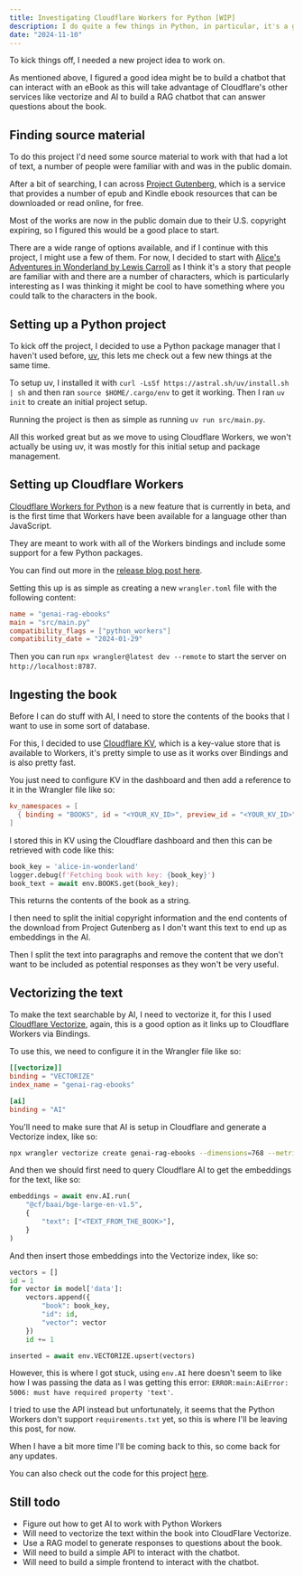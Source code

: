 ```yaml
---
title: Investigating Cloudflare Workers for Python [WIP]
description: I do quite a few things in Python, in particular, it's a great language for data projects. Recently Cloudflare added beta support for Python in their Workers platform, so I thought I'd investigate, but for that, I needed a cool project to work on, so not only is this a post about exploring the support for Python in Cloudflare Workers, but it's also about building a chatbot that can interact with eBooks, if Cloudflare Workers with Python actually works anyway...
date: "2024-11-10"
---
```


To kick things off, I needed a new project idea to work on.

As mentioned above, I figured a good idea might be to build a chatbot that can interact with an eBook as this will take advantage of Cloudflare's other services like vectorize and AI to build a RAG chatbot that can answer questions about the book.

## Finding source material

To do this project I'd need some source material to work with that had a lot of text, a number of people were familiar with and was in the public domain.

After a bit of searching, I can across [Project Gutenberg](https://gutenberg.org/), which is a service that provides a number of epub and Kindle ebook resources that can be downloaded or read online, for free.

Most of the works are now in the public domain due to their U.S. copyright expiring, so I figured this would be a good place to start.

There are a wide range of options available, and if I continue with this project, I might use a few of them. For now, I decided to start with [Alice's Adventures in Wonderland by Lewis Carroll](https://gutenberg.org/ebooks/11) as I think it's a story that people are familiar with and there are a number of characters, which is particularly interesting as I was thinking it might be cool to have something where you could talk to the characters in the book.

## Setting up a Python project

To kick off the project, I decided to use a Python package manager that I haven't used before, [uv](https://docs.astral.sh/uv/#getting-started), this lets me check out a few new things at the same time.

To setup uv, I installed it with `curl -LsSf https://astral.sh/uv/install.sh | sh` and then ran `source $HOME/.cargo/env` to get it working. Then I ran `uv init` to create an initial project setup.

Running the project is then as simple as running `uv run src/main.py`.

All this worked great but as we move to using Cloudflare Workers, we won't actually be using uv, it was mostly for this initial setup and package management.

## Setting up Cloudflare Workers

[Cloudflare Workers for Python](https://developers.cloudflare.com/workers/languages/python/) is a new feature that is currently in beta, and is the first time that Workers have been available for a language other than JavaScript.

They are meant to work with all of the Workers bindings and include some support for a few Python packages.

You can find out more in the [release blog post here](https://blog.cloudflare.com/python-workers/).

Setting this up is as simple as creating a new `wrangler.toml` file with the following content:

```toml
name = "genai-rag-ebooks"
main = "src/main.py"
compatibility_flags = ["python_workers"]
compatibility_date = "2024-01-29"
```

Then you can run `npx wrangler@latest dev --remote` to start the server on `http://localhost:8787`.

## Ingesting the book

Before I can do stuff with AI, I need to store the contents of the books that I want to use in some sort of database.

For this, I decided to use [Cloudflare KV](https://developers.cloudflare.com/kv/), which is a key-value store that is available to Workers, it's pretty simple to use as it works over Bindings and is also pretty fast.

You just need to configure KV in the dashboard and then add a reference to it in the Wrangler file like so:

```toml
kv_namespaces = [
  { binding = "BOOKS", id = "<YOUR_KV_ID>", preview_id = "<YOUR_KV_ID>" }
]
```

I stored this in KV using the Cloudflare dashboard and then this can be retrieved with code like this:

```python
book_key = 'alice-in-wonderland'
logger.debug(f'Fetching book with key: {book_key}')
book_text = await env.BOOKS.get(book_key);
```

This returns the contents of the book as a string.

I then need to split the initial copyright information and the end contents of the download from Project Gutenberg as I don't want this text to end up as embeddings in the AI.

Then I split the text into paragraphs and remove the content that we don't want to be included as potential responses as they won't be very useful.

## Vectorizing the text

To make the text searchable by AI, I need to vectorize it, for this I used [Cloudflare Vectorize](https://developers.cloudflare.com/vectorize/), again, this is a good option as it links up to Cloudflare Workers via Bindings.

To use this, we need to configure it in the Wrangler file like so:

```toml
[[vectorize]]
binding = "VECTORIZE"
index_name = "genai-rag-ebooks"

[ai]
binding = "AI"
```

You'll need to make sure that AI is setup in Cloudflare and generate a Vectorize index, like so:

```bash
npx wrangler vectorize create genai-rag-ebooks --dimensions=768 --metric=cosine
```

And then we should first need to query Cloudflare AI to get the embeddings for the text, like so:

```python
embeddings = await env.AI.run(
    "@cf/baai/bge-large-en-v1.5",
    {
        "text": ["<TEXT_FROM_THE_BOOK>"],
    }
)
```

And then insert those embeddings into the Vectorize index, like so:

```python
vectors = []
id = 1
for vector in model['data']:
    vectors.append({
        "book": book_key,
        "id": id,
        "vector": vector
    })
    id += 1

inserted = await env.VECTORIZE.upsert(vectors)
```

However, this is where I got stuck, using `env.AI` here doesn't seem to like how I was passing the data as I was getting this error: `ERROR:main:AiError: 5006: must have required property 'text'`.

I tried to use the API instead but unfortunately, it seems that the Python Workers don't support `requirements.txt` yet, so this is where I'll be leaving this post, for now.

When I have a bit more time I'll be coming back to this, so come back for any updates.

You can also check out the code for this project [here](https://github.com/nicholasgriffintn/genai-rag-ebooks).

## Still todo

- Figure out how to get AI to work with Python Workers
- Will need to vectorize the text within the book into CloudFlare Vectorize.
- Use a RAG model to generate responses to questions about the book.
- Will need to build a simple API to interact with the chatbot.
- Will need to build a simple frontend to interact with the chatbot.
